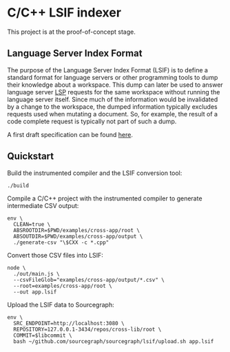 # C/C++ LSIF indexer

This project is at the proof-of-concept stage.

## Language Server Index Format

The purpose of the Language Server Index Format (LSIF) is to define a standard format for language servers or other programming tools to dump their knowledge about a workspace. This dump can later be used to answer language server [LSP](https://microsoft.github.io/language-server-protocol/) requests for the same workspace without running the language server itself. Since much of the information would be invalidated by a change to the workspace, the dumped information typically excludes requests used when mutating a document. So, for example, the result of a code complete request is typically not part of such a dump.

A first draft specification can be found [here](https://github.com/Microsoft/language-server-protocol/blob/master/indexFormat/specification.md).

## Quickstart

Build the instrumented compiler and the LSIF conversion tool:

```
./build
```

Compile a C/C++ project with the instrumented compiler to generate intermediate CSV output:

```
env \
  CLEAN=true \
  ABSROOTDIR=$PWD/examples/cross-app/root \
  ABSOUTDIR=$PWD/examples/cross-app/output \
  ./generate-csv "\$CXX -c *.cpp"
```

Convert those CSV files into LSIF:

```
node \
  ./out/main.js \
  --csvFileGlob="examples/cross-app/output/*.csv" \
  --root=examples/cross-app/root \
  --out app.lsif
```

Upload the LSIF data to Sourcegraph:

```
env \
  SRC_ENDPOINT=http://localhost:3080 \
  REPOSITORY=127.0.0.1-3434/repos/cross-lib/root \
  COMMIT=$libcommit \
  bash ~/github.com/sourcegraph/sourcegraph/lsif/upload.sh app.lsif
```
